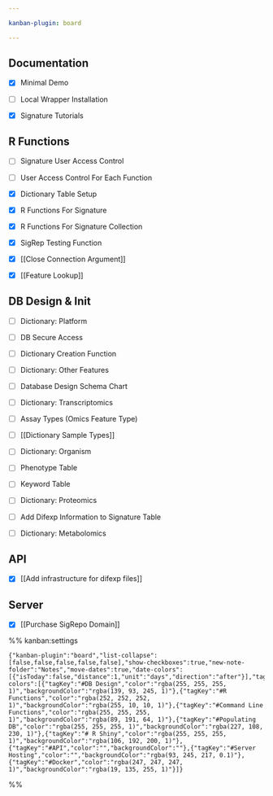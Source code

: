 ```yaml
---

kanban-plugin: board

---
```


## Documentation

- [x] Minimal Demo
- [ ] Local Wrapper Installation
- [x] Signature Tutorials


## R Functions

- [ ] Signature User Access Control
- [ ] User Access Control For Each Function
- [x] Dictionary Table Setup
- [x] R Functions For Signature
- [x] R Functions For Signature Collection
- [x] SigRep Testing Function
- [x] [[Close Connection Argument]]
- [x] [[Feature Lookup]]


## DB Design & Init

- [ ] Dictionary: Platform
- [ ] DB Secure Access
- [ ] Dictionary Creation Function
- [ ] Dictionary: Other Features
- [ ] Database Design Schema Chart
- [ ] Dictionary: Transcriptomics
- [ ] Assay Types (Omics Feature Type)
- [ ] [[Dictionary Sample Types]]
- [ ] Dictionary: Organism
- [ ] Phenotype Table
- [ ] Keyword Table
- [ ] Dictionary: Proteomics
- [ ] Add Difexp Information to Signature Table
- [ ] Dictionary: Metabolomics


## API

- [x] [[Add infrastructure for difexp files]]


## Server

- [x] [[Purchase SigRepo Domain]]




%% kanban:settings
```
{"kanban-plugin":"board","list-collapse":[false,false,false,false,false],"show-checkboxes":true,"new-note-folder":"Notes","move-dates":true,"date-colors":[{"isToday":false,"distance":1,"unit":"days","direction":"after"}],"tag-colors":[{"tagKey":"#DB Design","color":"rgba(255, 255, 255, 1)","backgroundColor":"rgba(139, 93, 245, 1)"},{"tagKey":"#R Functions","color":"rgba(252, 252, 252, 1)","backgroundColor":"rgba(255, 10, 10, 1)"},{"tagKey":"#Command Line Functions","color":"rgba(255, 255, 255, 1)","backgroundColor":"rgba(89, 191, 64, 1)"},{"tagKey":"#Populating DB","color":"rgba(255, 255, 255, 1)","backgroundColor":"rgba(227, 108, 230, 1)"},{"tagKey":"# R Shiny","color":"rgba(255, 255, 255, 1)","backgroundColor":"rgba(106, 192, 200, 1)"},{"tagKey":"#API","color":"","backgroundColor":""},{"tagKey":"#Server Hosting","color":"","backgroundColor":"rgba(93, 245, 217, 0.1)"},{"tagKey":"#Docker","color":"rgba(247, 247, 247, 1)","backgroundColor":"rgba(19, 135, 255, 1)"}]}
```
%%